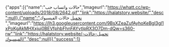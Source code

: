 {"apps":[{"name":"حالات واتساب حب","imageurl":"https://whatt.cc/wp-content/uploads/2018/08/2642.gif","link":"https://halatstory.website/","desc":null},{"name":"نحميل حالات الفيسبوك ","imageurl":"https://lh3.googleusercontent.com/9BsXZeaZufAyhoKeBgl3gl1xPoKgAkMHXxjuj0BEVfphbFhnFAYvtIpRX3O7Dm-dQw=s360-rw","link":"https://halatstory.website/تحميل-حالات-الفيسبوك/","desc":null}],"success":1}
